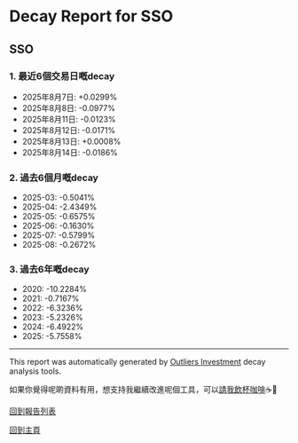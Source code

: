 # Decay Report for SSO

## SSO

### 1. 最近6個交易日嘅decay

- 2025年8月7日: +0.0299%
- 2025年8月8日: -0.0977%
- 2025年8月11日: -0.0123%
- 2025年8月12日: -0.0171%
- 2025年8月13日: +0.0008%
- 2025年8月14日: -0.0186%

### 2. 過去6個月嘅decay

- 2025-03: -0.5041%
- 2025-04: -2.4349%
- 2025-05: -0.6575%
- 2025-06: -0.1630%
- 2025-07: -0.5799%
- 2025-08: -0.2672%

### 3. 過去6年嘅decay

- 2020: -10.2284%
- 2021: -0.7167%
- 2022: -6.3236%
- 2023: -5.2326%
- 2024: -6.4922%
- 2025: -5.7558%

------------------------------
This report was automatically generated by [Outliers Investment](https://outliersecon.github.io/Outliers-Investment/) decay analysis tools.

如果你覺得呢啲資料有用，想支持我繼續改進呢個工具，可以[請我飲杯咖啡](https://buymeacoffee.com/outliersecon)☕🙏

[回到報告列表](https://outliersecon.github.io/Outliers-Investment/reports/reports_public)

[回到主頁](https://outliersecon.github.io/Outliers-Investment/)